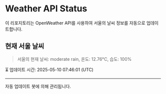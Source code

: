 
# Weather API Status

이 리포지토리는 OpenWeather API를 사용하여 서울의 날씨 정보를 자동으로 업데이트합니다.

## 현재 서울 날씨
> 서울의 현재 날씨: moderate rain, 온도: 12.76°C, 습도: 100%

⏳ 업데이트 시간: 2025-05-10 07:46:01 (UTC)

---
자동 업데이트 봇에 의해 관리됩니다.
